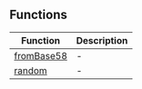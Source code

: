 ## Functions

| Function | Description |
| ------ | ------ |
| [fromBase58](functions/fromBase58.md) | - |
| [random](functions/random.md) | - |
